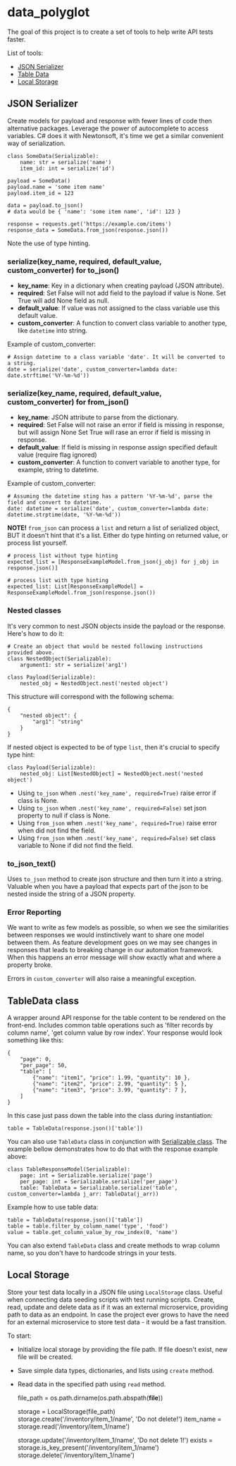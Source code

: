 # data_polyglot
The goal of this project is to create a set of tools to help write API tests faster.

List of tools:
- [JSON Serializer](#json-serializer)
- [Table Data](#tabledata-class)
- [Local Storage](#local-storage)

## JSON Serializer
Create models for payload and response with fewer lines of code then alternative packages.
Leverage the power of autocomplete to access variables. 
C# does it with Newtonsoft, it's time we get a similar convenient way of serialization.

    class SomeData(Serializable):
        name: str = serialize('name')
        item_id: int = serialize('id')

    payload = SomeData()
    payload.name = 'some item name'
    payload.item_id = 123

    data = payload.to_json()
    # data would be { 'name': 'some item name', 'id': 123 }

    response = requests.get('https://example.com/items')
    response_data = SomeData.from_json(response.json())

Note the use of type hinting.

### serialize(key_name, required, default_value, custom_converter) for to_json()

- **key_name**: Key in a dictionary when creating payload (JSON attribute).
- **required**: Set False will not add field to the payload if value is None.
                Set True will add None field as null.
- **default_value**: If value was not assigned to the class variable use this default value.
- **custom_converter**: A function to convert class variable to another type, 
                like `datetime` into string.

Example of custom_converter:

    # Assign datetime to a class variable 'date'. It will be converted to a string.
    date = serialize('date', custom_converter=lambda date: date.strftime('%Y-%m-%d'))

### serialize(key_name, required, default_value, custom_converter) for from_json()

- **key_name**: JSON attribute to parse from the dictionary.
- **required**: Set False will not raise an error if field is missing in response, but will assign None
                Set True will rase an error if field is missing in response.
- **default_value**: If field is missing in response assign specified default value (require flag ignored)
- **custom_converter**: A function to convert variable to another type, 
                for example, string to datetime.

Example of custom_converter:

    # Assuming the datetime sting has a pattern '%Y-%m-%d', parse the field and convert to datetime.
    date: datetime = serialize('date', custom_converter=lambda date: datetime.strptime(date, '%Y-%m-%d'))

**NOTE!** `from_json` can process a `list` and return a list of serialized object, 
BUT it doesn't hint that it's a list. Either do type hinting on returned value, 
or process list yourself.
    
    # process list without type hinting
    expected_list = [ResponseExampleModel.from_json(j_obj) for j_obj in response.json()]

    # process list with type hinting
    expected_list: List[ResponseExampleModel] = ResponseExampleModel.from_json(response.json())

### Nested classes
It's very common to nest JSON objects inside the payload or the response. Here's how to do it:

    # Create an object that would be nested following instructions provided above.
    class NestedObject(Serializable):
        argument1: str = serialize('arg1')

    class Payload(Serializable):
        nested_obj = NestedObject.nest('nested object')

This structure will correspond with the following schema:

    {
        "nested object": {
            "arg1": "string"
        }
    }
        
If nested object is expected to be of type `list`, then it's crucial to specify type hint:
    
    class Payload(Serializable):
        nested_obj: List[NestedObject] = NestedObject.nest('nested object') 

- Using `to_json` when `.nest('key_name', required=True)` raise error if class is None.
- Using `to_json` when `.nest('key_name', required=False)` set json property to null if class is None.
- Using `from_json` when `.nest('key_name', required=True)` raise error when did not find the field.
- Using `from_json` when `.nest('key_name', required=False)` set class variable to None if did not find the field.

### to_json_text()
Uses `to_json` method to create json structure and then turn it into a string. 
Valuable when you have a payload that expects part of the json to be nested inside the string of a JSON property.

### Error Reporting
We want to write as few models as possible, so when we see the similarities between responses we would
instinctively want to share one model between them. As feature development goes on we may see changes
in responses that leads to breaking change in our automation framework.
When this happens an error message will show exactly what and where a property broke.

Errors in `custom_converter` will also raise a meaningful exception.

## TableData class
A wrapper around API response for the table content to be rendered on the front-end.
Includes common table operations such as 'filter records by column name',
'get column value by row index'.
Your response would look something like this:

    {
        "page": 0,
        "per_page": 50,
        "table": [
            {"name": "item1", "price": 1.99, "quantity": 10 },
            {"name": "item2", "price": 2.99, "quantity": 5 },
            {"name": "item3", "price": 3.99, "quantity": 7 },
        ]
    }

In this case just pass down the table into the class during instantiation:

    table = TableData(response.json()['table'])

You can also use `TableData` class in conjunction with [Serializable class](#json-serializer).
The example bellow demonstrates how to do that with the response example above: 

    class TableResponseModel(Serializable):
        page: int = Serializable.serialize('page')
        per_page: int = Serializable.serialize('per_page')
        table: TableData = Serializable.serialize('table', custom_converter=lambda j_arr: TableData(j_arr))

Example how to use table data:
    
    table = TableData(response.json()['table'])
    table = table.filter_by_column_name('type', 'food')
    value = table.get_column_value_by_row_index(0, 'name')

You can also extend `TableData` class and create methods to wrap column name, 
so you don't have to hardcode strings in your tests.


## Local Storage
Store your test data locally in a JSON file using `LocalStorage` class.
Useful when connecting data seeding scripts with test running scripts. 
Create, read, update and delete data as if it was an external microservice, providing path to data as an endpoint. 
In case the project ever grows to have the need for an external microservice to store test data - 
it would be a fast transition.

To start:
- Initialize local storage by providing the file path. If file doesn't exist, new file will be created.
- Save simple data types, dictionaries, and lists using `create` method.
- Read data in the specified path using `read` method.


    file_path = os.path.dirname(os.path.abspath(__file__))

    storage = LocalStorage(file_path)
    storage.create('/inventory/item_1/name', 'Do not delete!')
    item_name = storage.read('/inventory/item_1/name')

    storage.update('/inventory/item_1/name', 'Do not delete 1!')
    exists = storage.is_key_present('/inventory/item_1/name')
    storage.delete('/inventory/item_1/name')
